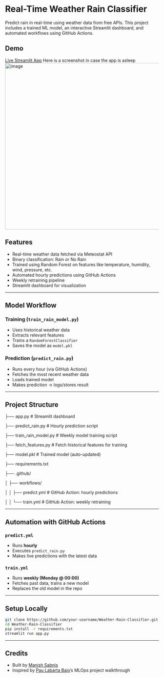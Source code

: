 # Real-Time Weather Rain Classifier

Predict rain in real-time using weather data from free APIs. This project includes a trained ML model, an interactive Streamlit dashboard, and automated workflows using GitHub Actions.

## Demo
[Live Streamlit App](https://weather-rain-classifier-fa55ivjbi3nxuzs5lurn8q.streamlit.app/)
Here is a screenshot in case the app is asleep
<img width="736" height="543" alt="image" src="https://github.com/user-attachments/assets/b8eb3bf8-a385-426d-8723-e3afd2634446" />


## Features
- Real-time weather data fetched via Meteostat API
- Binary classification: Rain or No Rain
- Trained using Random Forest on features like temperature, humidity, wind, pressure, etc.
- Automated hourly predictions using GitHub Actions
- Weekly retraining pipeline
- Streamlit dashboard for visualization

---

## Model Workflow

### Training (`train_rain_model.py`)
- Uses historical weather data
- Extracts relevant features
- Trains a `RandomForestClassifier`
- Saves the model as `model.pkl`

### Prediction (`predict_rain.py`)
- Runs every hour (via GitHub Actions)
- Fetches the most recent weather data
- Loads trained model
- Makes prediction → logs/stores result

---

## Project Structure
├── app.py # Streamlit dashboard

├── predict_rain.py # Hourly prediction script

├── train_rain_model.py # Weekly model training script

├── fetch_features.py # Fetch historical features for training

├── model.pkl # Trained model (auto-updated)

├── requirements.txt

├── .github/

│ ├── workflows/

│ │ ├── predict.yml # GitHub Action: hourly predictions

│ │ └── train.yml # GitHub Action: weekly retraining



---

## Automation with GitHub Actions

### `predict.yml`
- Runs **hourly**
- Executes `predict_rain.py`
- Makes live predictions with the latest data

### `train.yml`
- Runs **weekly (Monday @ 00:00)**
- Fetches past data, trains a new model
- Replaces the old model in the repo

---

## Setup Locally

```bash
git clone https://github.com/your-username/Weather-Rain-Classifier.git
cd Weather-Rain-Classifier
pip install -r requirements.txt
streamlit run app.py
```

---


## Credits
- Built by [Manish Sabnis](https://github.com/Manish-Sabnis)
- Inspired by [Pau Labarta Bajo](https://www.linkedin.com/in/pau-labarta-bajo-4432074b/)’s MLOps project walkthrough


